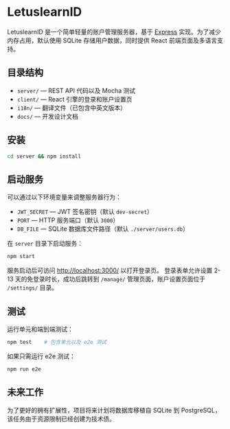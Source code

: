 # LetuslearnID

LetuslearnID 是一个简单轻量的账户管理服务器，基于 [Express](https://expressjs.com/) 实现。为了减少内存占用，默认使用 SQLite 存储用户数据，同时提供 React 前端页面及多语言支持。

## 目录结构

- `server/` — REST API 代码以及 Mocha 测试
- `client/` — React 引擎的登录和账户设置页
- `i18n/` — 翻译文件（已包含中英文版本）
- `docs/` — 开发设计文档

## 安装

```bash
cd server && npm install
```

## 启动服务

可以通过以下环境变量来调整服务器行为：

- `JWT_SECRET` — JWT 签名密钥（默认 `dev-secret`）
- `PORT` — HTTP 服务端口（默认 `3000`）
- `DB_FILE` — SQLite 数据库文件路径（默认 `./server/users.db`）

在 `server` 目录下启动服务：

```bash
npm start
```

服务启动后可访问 [http://localhost:3000/](http://localhost:3000/) 以打开登录页。
登录表单允许设置 2-13 天的免登录时长，成功后跳转到 `/manage/` 管理页面，账户设置页面位于 `/settings/` 目录。

## 测试

运行单元和端到端测试：

```bash
npm test    # 包含单元以及 e2e 测试
```

如果只需运行 e2e 测试：

```bash
npm run e2e
```

## 未来工作

为了更好的拥有扩展性，项目将来计划将数据库移植自 SQLite 到 PostgreSQL，该任务由于资源限制已经创建为技术债。
